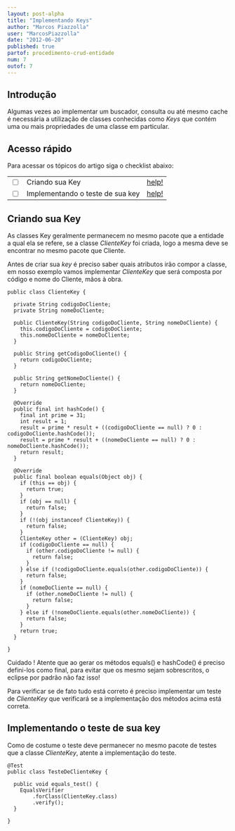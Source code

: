 ```yaml
---
layout: post-alpha
title: "Implementando Keys"
author: "Marcos Piazzolla"
user: "MarcosPiazzolla"
date: "2012-06-20"
published: true
partof: procedimento-crud-entidade
num: 7
outof: 7
---
```


## Introdução

Algumas vezes ao implementar um buscador, consulta ou até mesmo cache é necessária a utilização de
classes conhecidas como _Keys_ que contém uma ou mais propriedades de uma classe em particular.

## Acesso rápido

Para acessar os tópicos do artigo siga o checklist abaixo:

<table class="table table-bordered">
  <tr>
    <td class="tac col2em">
      <a id="topo_0_0"><input type="checkbox" /></a>
    </td>
    <td>
      Criando sua Key
    </td>
    <td>
      <a href="#0_0">help!</a>
    </td>    
  </tr>
  <tr>
    <td class="tac col2em">
      <a id="topo_0_1"><input type="checkbox" /></a>
    </td>
    <td>
      Implementando o teste de sua key
    </td>
    <td>
      <a href="#0_1">help!</a>
    </td>
  </tr>
</table>

## <a id="0_0"> </a> Criando sua Key 

As classes Key geralmente permanecem no mesmo pacote que a entidade a qual ela se refere, se a
classe _ClienteKey_ foi criada, logo a mesma deve se encontrar no mesmo pacote que Cliente.

Antes de criar sua _key_ é preciso saber quais atributos irão compor a classe, em nosso exemplo
vamos implementar _ClienteKey_ que será composta por código e nome do Cliente, mãos à obra.

    public class ClienteKey {
      
      private String codigoDoCliente;
      private String nomeDoCliente;
      
      public ClienteKey(String codigoDoCliente, String nomeDoCliente) {
        this.codigoDoCliente = codigoDoCliente;
        this.nomeDoCliente = nomeDoCliente;
      }
      
	  public String getCodigoDoCliente() {
	    return codigoDoCliente;
	  }
	  
	  public String getNomeDoCliente() {
	    return nomeDoCliente;
	  }

	  @Override
	  public final int hashCode() {
	    final int prime = 31;
	    int result = 1;
	    result = prime * result + ((codigoDoCliente == null) ? 0 : codigoDoCliente.hashCode());
	    result = prime * result + ((nomeDoCliente == null) ? 0 : nomeDoCliente.hashCode());
	    return result;
	  }
	
	  @Override
	  public final boolean equals(Object obj) {
	    if (this == obj) {
	      return true;
	    }
	    if (obj == null) {
	      return false;
	    }
	    if (!(obj instanceof ClienteKey)) {
	      return false;
	    }
	    ClienteKey other = (ClienteKey) obj;
	    if (codigoDoCliente == null) {
	      if (other.codigoDoCliente != null) {
	        return false;
	      }
	    } else if (!codigoDoCliente.equals(other.codigoDoCliente)) {
	      return false;
	    }
	    if (nomeDoCliente == null) {
	      if (other.nomeDoCliente != null) {
	        return false;
	      }
	    } else if (!nomeDoCliente.equals(other.nomeDoCliente)) {
	      return false;
	    }
	    return true;
	  }
      
    }

<div class="alert alert info">
Cuidado ! Atente que ao gerar os métodos equals() e hashCode() é preciso defini-los como final, 
para evitar que os mesmo sejam sobrescritos, o eclipse por padrão não faz isso!
</div>

Para verificar se de fato tudo está correto é preciso implementar um teste de _ClienteKey_ que
verificará se a implementação dos métodos acima está correta.

## <a id="0_1"> </a> Implementando o teste de sua key

Como de costume o teste deve permanecer no mesmo pacote de testes que a classe _ClienteKey_, atente a
implementação do teste.

	@Test
	public class TesteDeClienteKey {
	
	  public void equals_test() {
	    EqualsVerifier
	        .forClass(ClienteKey.class)
	        .verify();
	  }
	
	}